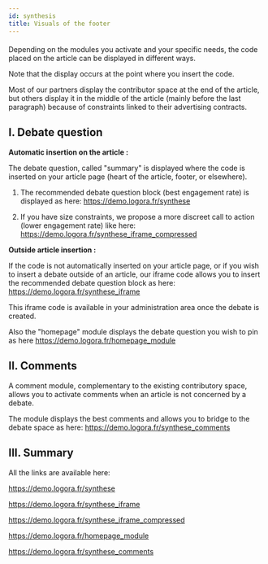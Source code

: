 ```yaml
---
id: synthesis
title: Visuals of the footer
---
```


#### 

Depending on the modules you activate and your specific needs, the code placed on the article can be displayed in different ways. 

Note that the display occurs at the point where you insert the code. 

Most of our partners display the contributor space at the end of the article, but others display it in the middle of the article (mainly before the last paragraph) because of constraints linked to their advertising contracts.

## I. Debate question

**Automatic insertion on the article :**

The debate question, called "summary" is displayed where the code is inserted on your article page (heart of the article, footer, or elsewhere).

1) The recommended debate question block (best engagement rate) is displayed as here: https://demo.logora.fr/synthese

2) If you have size constraints, we propose a more discreet call to action (lower engagement rate) like here: https://demo.logora.fr/synthese_iframe_compressed

**Outside article insertion :**

If the code is not automatically inserted on your article page, or if you wish to insert a debate outside of an article, our iframe code allows you to insert the recommended debate question block as here: https://demo.logora.fr/synthese_iframe

This iframe code is available in your administration area once the debate is created. 

Also the "homepage" module displays the debate question you wish to pin as here https://demo.logora.fr/homepage_module

## II. Comments

A comment module, complementary to the existing contributory space, allows you to activate comments when an article is not concerned by a debate.

The module displays the best comments and allows you to bridge to the debate space as here: https://demo.logora.fr/synthese_comments

## III. Summary

All the links are available here: 

 https://demo.logora.fr/synthese

 https://demo.logora.fr/synthese_iframe

 https://demo.logora.fr/synthese_iframe_compressed

 https://demo.logora.fr/homepage_module

 https://demo.logora.fr/synthese_comments
